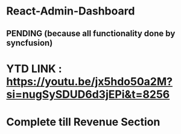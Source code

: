 # React-Admin-Dashboard

## PENDING (because all functionality done by syncfusion)

# YTD LINK : https://youtu.be/jx5hdo50a2M?si=nugSySDUD6d3jEPi&t=8256

# Complete till Revenue Section